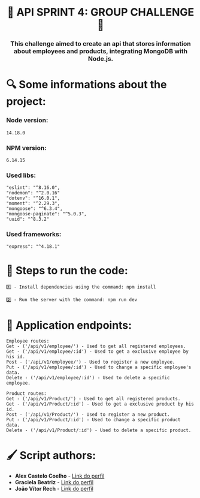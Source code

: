<h1 align="center"> 🛒 API SPRINT 4: GROUP CHALLENGE 🛒 </h1>
<h3 align="center"> This challenge aimed to create an api that stores information about employees and products, integrating MongoDB with Node.js. </h3>


<h1 align> 🔍 Some informations about the project: </h1>

### Node version:
```
14.18.0
```
### NPM version:
```
6.14.15
```
### Used libs:
```
"eslint": "^8.16.0",
"nodemon": "^2.0.16"
"dotenv": "^16.0.1",
"moment": "^2.29.3",
"mongoose": "^6.3.4",
"mongoose-paginate": "^5.0.3",
"uuid": "^8.3.2"
```
### Used frameworks:
```
"express": "^4.18.1"
```

<h1 align> 👣 Steps to run the code: </h1>

```
1️⃣ - Install dependencies using the command: npm install
```
```
2️⃣ - Run the server with the command: npm run dev
```
<h1 align> 📁 Application endpoints: </h1>

```
Employee routes:
Get - ('/api/v1/employee/') - Used to get all registered employees.
Get - ('/api/v1/employee/:id') - Used to get a exclusive employee by his id.
Post - ('/api/v1/employee/') - Used to register a new employee.
Put - ('/api/v1/employee/:id') - Used to change a specific employee's data.
Delete - ('/api/v1/employee/:id') - Used to delete a specific employee.
```

```
Product routes:
Get - ('/api/v1/Product/') - Used to get all registered products.
Get - ('/api/v1/Product/:id') - Used to get a exclusive product by his id.
Post - ('/api/v1/Product/') - Used to register a new product.
Put - ('/api/v1/Product/:id') - Used to change a specific product data.
Delete - ('/api/v1/Product/:id') - Used to delete a specific product.
```

<h1 align=> 🖌️ Script authors: </h1>

* **Alex Castelo Coelho** - [Link do perfil](https://github.com/alexcastelocoelho)
* **Graciela Beatriz** - [Link do perfil](https://github.com/gracicomc)
* **João Vítor Rech** - [Link do perfil](https://github.com/TheJoaoRech)

